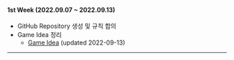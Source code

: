 #### 1st Week (2022.09.07 ~ 2022.09.13)

- GitHub Repository 생성 및 규칙 합의
- Game Idea 정리
  - [Game Idea](Doc/Idea.md) (updated 2022-09-13)

---
